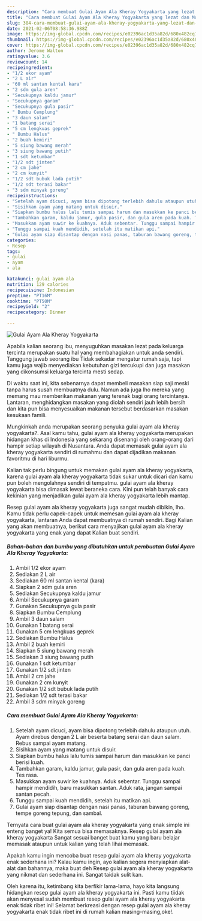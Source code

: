 ```yaml
---
description: "Cara membuat Gulai Ayam Ala Kheray Yogyakarta yang lezat dan Mudah Dibuat"
title: "Cara membuat Gulai Ayam Ala Kheray Yogyakarta yang lezat dan Mudah Dibuat"
slug: 384-cara-membuat-gulai-ayam-ala-kheray-yogyakarta-yang-lezat-dan-mudah-dibuat
date: 2021-02-06T08:58:36.988Z
image: https://img-global.cpcdn.com/recipes/e02396ac1d35a82d/680x482cq70/gulai-ayam-ala-kheray-yogyakarta-foto-resep-utama.jpg
thumbnail: https://img-global.cpcdn.com/recipes/e02396ac1d35a82d/680x482cq70/gulai-ayam-ala-kheray-yogyakarta-foto-resep-utama.jpg
cover: https://img-global.cpcdn.com/recipes/e02396ac1d35a82d/680x482cq70/gulai-ayam-ala-kheray-yogyakarta-foto-resep-utama.jpg
author: Jerome Walton
ratingvalue: 3.6
reviewcount: 14
recipeingredient:
- "1/2 ekor ayam"
- "2 L air"
- "60 ml santan kental kara"
- "2 sdm gula aren"
- "Secukupnya kaldu jamur"
- "Secukupnya garam"
- "Secukupnya gula pasir"
- " Bumbu Cemplung"
- "3 daun salam"
- "1 batang serai"
- "5 cm lengkuas geprek"
- " Bumbu Halus"
- "2 buah kemiri"
- "5 siung bawang merah"
- "3 siung bawang putih"
- "1 sdt ketumbar"
- "1/2 sdt jinten"
- "2 cm jahe"
- "2 cm kunyit"
- "1/2 sdt bubuk lada putih"
- "1/2 sdt terasi bakar"
- "3 sdm minyak goreng"
recipeinstructions:
- "Setelah ayam dicuci, ayam bisa dipotong terlebih dahulu ataupun utuh. Ayam direbus dengan 2 L air beserta batang serai dan daun salam. Rebus sampai ayam matang."
- "Sisihkan ayam yang matang untuk disuir."
- "Siapkan bumbu halus lalu tumis sampai harum dan masukkan ke panci berisi kuah."
- "Tambahkan garam, kaldu jamur, gula pasir, dan gula aren pada kuah. Tes rasa."
- "Masukkan ayam suwir ke kuahnya. Aduk sebentar. Tunggu sampai hampir mendidih, baru masukkan santan. Aduk rata, jangan sampai santan pecah."
- "Tunggu sampai kuah mendidih, setelah itu matikan api."
- "Gulai ayam siap disantap dengan nasi panas, taburan bawang goreng, tempe goreng tepung, dan sambal."
categories:
- Resep
tags:
- gulai
- ayam
- ala

katakunci: gulai ayam ala 
nutrition: 129 calories
recipecuisine: Indonesian
preptime: "PT16M"
cooktime: "PT50M"
recipeyield: "2"
recipecategory: Dinner

---
```



![Gulai Ayam Ala Kheray Yogyakarta](https://img-global.cpcdn.com/recipes/e02396ac1d35a82d/680x482cq70/gulai-ayam-ala-kheray-yogyakarta-foto-resep-utama.jpg)

Apabila kalian seorang ibu, menyuguhkan masakan lezat pada keluarga tercinta merupakan suatu hal yang membahagiakan untuk anda sendiri. Tanggung jawab seorang ibu Tidak sekadar mengatur rumah saja, tapi kamu juga wajib menyediakan kebutuhan gizi tercukupi dan juga masakan yang dikonsumsi keluarga tercinta mesti sedap.

Di waktu  saat ini, kita sebenarnya dapat membeli masakan siap saji meski tanpa harus susah membuatnya dulu. Namun ada juga lho mereka yang memang mau memberikan makanan yang terenak bagi orang tercintanya. Lantaran, menghidangkan masakan yang diolah sendiri jauh lebih bersih dan kita pun bisa menyesuaikan makanan tersebut berdasarkan masakan kesukaan famili. 



Mungkinkah anda merupakan seorang penyuka gulai ayam ala kheray yogyakarta?. Asal kamu tahu, gulai ayam ala kheray yogyakarta merupakan hidangan khas di Indonesia yang sekarang disenangi oleh orang-orang dari hampir setiap wilayah di Nusantara. Anda dapat memasak gulai ayam ala kheray yogyakarta sendiri di rumahmu dan dapat dijadikan makanan favoritmu di hari liburmu.

Kalian tak perlu bingung untuk memakan gulai ayam ala kheray yogyakarta, karena gulai ayam ala kheray yogyakarta tidak sukar untuk dicari dan kamu pun boleh mengolahnya sendiri di tempatmu. gulai ayam ala kheray yogyakarta bisa dimasak lewat beraneka cara. Kini pun telah banyak cara kekinian yang menjadikan gulai ayam ala kheray yogyakarta lebih mantap.

Resep gulai ayam ala kheray yogyakarta juga sangat mudah dibikin, lho. Kamu tidak perlu capek-capek untuk memesan gulai ayam ala kheray yogyakarta, lantaran Anda dapat membuatnya di rumah sendiri. Bagi Kalian yang akan membuatnya, berikut cara menyajikan gulai ayam ala kheray yogyakarta yang enak yang dapat Kalian buat sendiri.

<!--inarticleads1-->

##### Bahan-bahan dan bumbu yang dibutuhkan untuk pembuatan Gulai Ayam Ala Kheray Yogyakarta:

1. Ambil 1/2 ekor ayam
1. Sediakan 2 L air
1. Sediakan 60 ml santan kental (kara)
1. Siapkan 2 sdm gula aren
1. Sediakan Secukupnya kaldu jamur
1. Ambil Secukupnya garam
1. Gunakan Secukupnya gula pasir
1. Siapkan  Bumbu Cemplung
1. Ambil 3 daun salam
1. Gunakan 1 batang serai
1. Gunakan 5 cm lengkuas geprek
1. Sediakan  Bumbu Halus
1. Ambil 2 buah kemiri
1. Siapkan 5 siung bawang merah
1. Sediakan 3 siung bawang putih
1. Gunakan 1 sdt ketumbar
1. Gunakan 1/2 sdt jinten
1. Ambil 2 cm jahe
1. Gunakan 2 cm kunyit
1. Gunakan 1/2 sdt bubuk lada putih
1. Sediakan 1/2 sdt terasi bakar
1. Ambil 3 sdm minyak goreng




<!--inarticleads2-->

##### Cara membuat Gulai Ayam Ala Kheray Yogyakarta:

1. Setelah ayam dicuci, ayam bisa dipotong terlebih dahulu ataupun utuh. Ayam direbus dengan 2 L air beserta batang serai dan daun salam. Rebus sampai ayam matang.
1. Sisihkan ayam yang matang untuk disuir.
1. Siapkan bumbu halus lalu tumis sampai harum dan masukkan ke panci berisi kuah.
1. Tambahkan garam, kaldu jamur, gula pasir, dan gula aren pada kuah. Tes rasa.
1. Masukkan ayam suwir ke kuahnya. Aduk sebentar. Tunggu sampai hampir mendidih, baru masukkan santan. Aduk rata, jangan sampai santan pecah.
1. Tunggu sampai kuah mendidih, setelah itu matikan api.
1. Gulai ayam siap disantap dengan nasi panas, taburan bawang goreng, tempe goreng tepung, dan sambal.




Ternyata cara buat gulai ayam ala kheray yogyakarta yang enak simple ini enteng banget ya! Kita semua bisa memasaknya. Resep gulai ayam ala kheray yogyakarta Sangat sesuai banget buat kamu yang baru belajar memasak ataupun untuk kalian yang telah lihai memasak.

Apakah kamu ingin mencoba buat resep gulai ayam ala kheray yogyakarta enak sederhana ini? Kalau kamu ingin, ayo kalian segera menyiapkan alat-alat dan bahannya, maka buat deh Resep gulai ayam ala kheray yogyakarta yang nikmat dan sederhana ini. Sangat taidak sulit kan. 

Oleh karena itu, ketimbang kita berfikir lama-lama, hayo kita langsung hidangkan resep gulai ayam ala kheray yogyakarta ini. Pasti kamu tiidak akan menyesal sudah membuat resep gulai ayam ala kheray yogyakarta enak tidak ribet ini! Selamat berkreasi dengan resep gulai ayam ala kheray yogyakarta enak tidak ribet ini di rumah kalian masing-masing,oke!.

